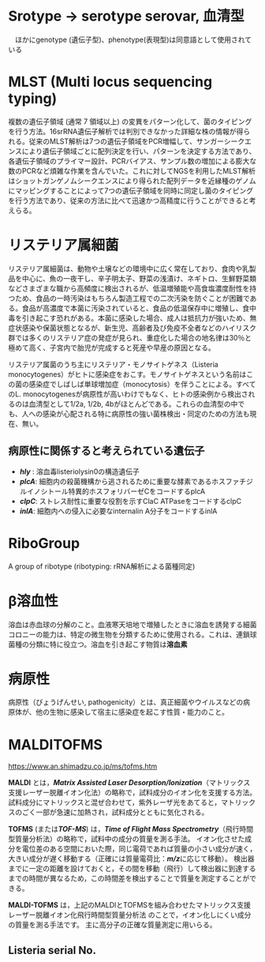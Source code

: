 ﻿# Srotype -> serotype serovar, 血清型
　ほかにgenotype (遺伝子型)、phenotype(表現型)は同意語として使用されている

# MLST (Multi locus sequencing typing) 

複数の遺伝子領域 (通常 7 領域以上) の変異をパターン化して、菌のタイピングを行う方法。16srRNA遺伝子解析では判別できなかった詳細な株の情報が得られる。従来のMLST解析は7つの遺伝子領域をPCR増幅して、サンガーシークエンスにより遺伝子領域ごとに配列決定を行い、パターンを決定する方法であり、各遺伝子領域のプライマー設計、PCRバイアス、サンプル数の増加による膨大な数のPCRなど煩雑な作業を含んでいた。これに対してNGSを利用したMLST解析はショットガンゲノムシークエンスにより得られた配列データを近縁種のゲノムにマッピングすることによって7つの遺伝子領域を同時に同定し菌のタイピングを行う方法であり、従来の方法に比べて迅速かつ高精度に行うことができると考えらる。

# リステリア属細菌

リステリア属細菌は、動物や土壌などの環境中に広く常在しており、食肉や乳製品を中心に、魚の一夜干し、辛子明太子、野菜の浅漬け、ネギトロ、生鮮野菜類などさまざまな職から高頻度に検出されるが、低温増殖能や高食塩濃度耐性を持つため、食品の一時汚染はもちろん製造工程での二次汚染を防ぐことが困難である。食品が高濃度で本菌に汚染されていると、食品の低温保存中に増殖し、食中毒を引き起こす恐れがある。本菌に感染した場合、成人は抵抗力が強いため、無症状感染や保菌状態となるが、新生児、高齢者及び免疫不全者などのハイリスク群では多くのリステリア症の発症が見られ、重症化した場合の地名律は30％と極めて高く、子宮内で胎児が完成すると死産や早産の原因となる。

リステリア属菌のうち主にリステリア・モノサイトゲネス（Listeria monocytogenes）がヒトに感染症をおこす。モノサイトゲネスという名前はこの菌の感染症でしばしば単球増加症（monocytosis）を伴うことによる。すべてのL. monocytogenesが病原性が高いわけでもなく、ヒトの感染例から検出されるのは血清型として1/2a, 1/2b, 4bがほとんどである。これらの血清型の中でも、人への感染が心配される特に病原性の強い菌株検出・同定のための方法も現在、無い。

## 病原性に関係すると考えられている遺伝子
- ***hly*** : 溶血毒listeriolysin0の構造遺伝子
- ***plcA***: 細胞内の殺菌機構から逃されるために重要な酵素であるホスファチジルイノシトール特異的ホスフォリバーゼCをコードするplcA
- ***clpC***: ストレス耐性に重要な役割を示すClaC ATPaseをコードするclpC
- ***inlA***: 細胞内への侵入に必要なinternalin A分子をコードするinlA

# RiboGroup
A group of ribotype (ribotyping: rRNA解析による菌種同定)

# β溶血性

溶血は赤血球の分解のこと。血液寒天培地で増殖したときに溶血を誘発する細菌コロニーの能力は、特定の微生物を分類するために使用される。これは、連鎖球菌種の分類に特に役立つ。溶血を引き起こす物質は**溶血素**

# 病原性
病原性（びょうげんせい, pathogenicity）とは、真正細菌やウイルスなどの病原体が、他の生物に感染して宿主に感染症を起こす性質・能力のこと。



# MALDITOFMS  

https://www.an.shimadzu.co.jp/ms/tofms.htm

**MALDI** とは，***Matrix Assisted Laser Desorption/Ionization***（マトリックス支援レーザー脱離イオン化法）の略称で，試料成分のイオン化を支援する方法。 試料成分にマトリックスと混ぜ合わせて，紫外レーザ光をあてると，マトリックスのごく一部が急速に加熱され，試料成分とともに気化される。

**TOFMS** (または***TOF-MS***) は，***Time of Flight Mass Spectrometry***（飛行時間型質量分析法）の略称で，試料中の成分の質量を測る手法。 イオン化させた成分を電位差のある空間においた際，同じ電荷であれば質量の小さい成分が速く，大きい成分が遅く移動する（正確には質量電荷比：***m/z***に応じて移動）。 検出器までに一定の距離を設けておくと，その間を移動（飛行）して検出器に到達するまでの時間が異なるため，この時間差を検出することで質量を測定することができる。

**MALDI-TOFMS** は，上記のMALDIとTOFMSを組み合わせたマトリックス支援レーザー脱離イオン化飛行時間型質量分析法 のことで，イオン化しにくい成分の質量を測る手法です。 主に高分子の正確な質量測定に用いらる。

## Listeria serial No.